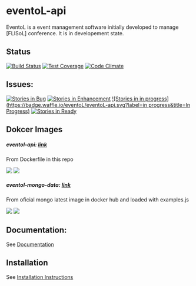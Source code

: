 eventoL-api
===========

EventoL is a event management software initially developed to manage [FLISoL] conference.
It is in developement state.

Status
-------
[![Build Status](https://travis-ci.org/eventoL/eventoL-api.svg?branch=master)](https://travis-ci.org/eventoL/eventoL-api)
[![Test Coverage](https://codeclimate.com/github/eventoL/eventoL-api/badges/coverage.svg)](https://codeclimate.com/github/eventoL/eventoL-api/coverage)
[![Code Climate](https://codeclimate.com/github/eventoL/eventoL-api/badges/gpa.svg)](https://codeclimate.com/github/eventoL/eventoL-api)

Issues:
-------
[![Stories in Bug](https://badge.waffle.io/eventoL/eventoL-api.svg?label=bug&title=Bug)](http://waffle.io/eventoL/eventoL-api)
[![Stories in Enhancement](https://badge.waffle.io/eventoL/eventoL-api.svg?label=enhancement&title=Enhancement)](http://waffle.io/eventoL/eventoL-api)
[![Stories in in progress](https://badge.waffle.io/eventoL/eventoL-api.svg?label=in progress&title=In Progress)](http://waffle.io/eventoL/eventoL-api)
[![Stories in Ready](https://badge.waffle.io/eventoL/eventoL-api.svg?label=ready&title=Ready)](http://waffle.io/eventoL/eventoL-api)

Dokcer Images
-------------

##### eventol-api: [link](https://hub.docker.com/r/fedeg/eventol-api/)

From Dockerfile in this repo

[![](https://images.microbadger.com/badges/version/fedeg/eventol-api.svg)](http://microbadger.com/images/fedeg/eventol-api "Get your own version badge on microbadger.com")
[![](https://images.microbadger.com/badges/image/fedeg/eventol-api.svg)](http://microbadger.com/images/fedeg/eventol-api "Get your own image badge on microbadger.com")

##### eventol-mongo-data: [link](https://hub.docker.com/r/fedeg/eventol-mongo-data/)

From oficial mongo latest image in docker hub and loaded with examples.js

[![](https://images.microbadger.com/badges/version/fedeg/eventol-mongo-data.svg)](http://microbadger.com/images/fedeg/eventol-mongo-data "Get your own version badge on microbadger.com")
[![](https://images.microbadger.com/badges/image/fedeg/eventol-mongo-data.svg)](http://microbadger.com/images/fedeg/eventol-mongo-data "Get your own image badge on microbadger.com")

Documentation:
--------------
See [Documentation]()

Installation
--------------
See [Installation Instructions]()


